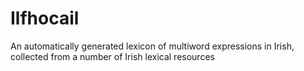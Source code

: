 # Ilfhocail
An automatically generated lexicon of multiword expressions in Irish, collected from a number of Irish lexical resources 
